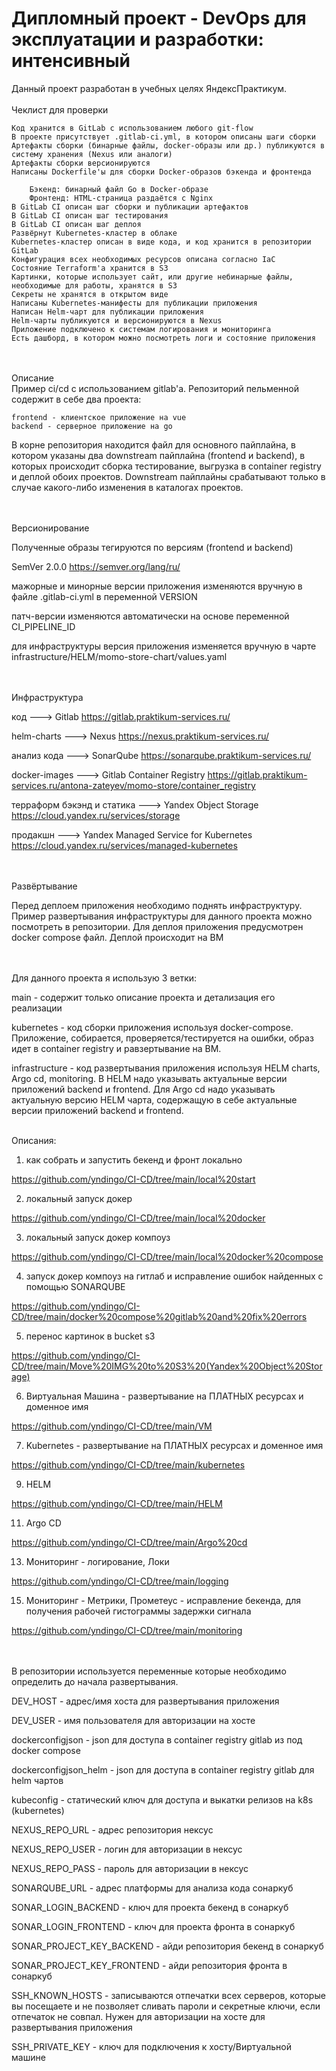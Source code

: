 # Дипломный проект - DevOps для эксплуатации и разработки: интенсивный
Данный проект разработан  в учебных целях ЯндексПрактикум.
<br/><br/>
Чеклист для проверки

    Код хранится в GitLab с использованием любого git-flow
    В проекте присутствует .gitlab-ci.yml, в котором описаны шаги сборки
    Артефакты сборки (бинарные файлы, docker-образы или др.) публикуются в систему хранения (Nexus или аналоги)
    Артефакты сборки версионируются
    Написаны Dockerfile'ы для сборки Docker-образов бэкенда и фронтенда
      
        Бэкенд: бинарный файл Go в Docker-образе
        Фронтенд: HTML-страница раздаётся с Nginx
    В GitLab CI описан шаг сборки и публикации артефактов
    В GitLab CI описан шаг тестирования
    В GitLab CI описан шаг деплоя
    Развёрнут Kubernetes-кластер в облаке
    Kubernetes-кластер описан в виде кода, и код хранится в репозитории GitLab
    Конфигурация всех необходимых ресурсов описана согласно IaC
    Состояние Terraform'а хранится в S3
    Картинки, которые использует сайт, или другие небинарные файлы, необходимые для работы, хранятся в S3
    Секреты не хранятся в открытом виде
    Написаны Kubernetes-манифесты для публикации приложения
    Написан Helm-чарт для публикации приложения
    Helm-чарты публикуются и версионируются в Nexus
    Приложение подключено к системам логирования и мониторинга
    Есть дашборд, в котором можно посмотреть логи и состояние приложения

<br/><br/>
Описание
<br/>
Пример ci/cd с использованием gitlab'a.
Репозиторий пельменной содержит в себе два проекта:

    frontend - клиентское приложение на vue
    backend - серверное приложение на go

В корне репозитория находится файл для основного пайплайна, в котором указаны два downstream пайплайна (frontend и backend), в которых происходит сборка тестирование, выгрузка в container registry и деплой обоих проектов. Downstream пайплайны срабатывают только в случае какого-либо изменения в каталогах проектов.

<br/><br/>
Версионирование

Полученные образы тегируются по версиям (frontend и backend)

SemVer 2.0.0 https://semver.org/lang/ru/

мажорные и минорные версии приложения изменяются вручную в файле .gitlab-ci.yml в переменной VERSION

патч-версии изменяются автоматически на основе переменной CI_PIPELINE_ID

для инфраструктуры версия приложения изменяется вручную в чарте infrastructure/HELM/momo-store-chart/values.yaml

<br/><br/>
Инфраструктура

код ---> Gitlab https://gitlab.praktikum-services.ru/

helm-charts ---> Nexus https://nexus.praktikum-services.ru/

анализ кода ---> SonarQube https://sonarqube.praktikum-services.ru/

docker-images ---> Gitlab Container Registry https://gitlab.praktikum-services.ru/antona-zateyev/momo-store/container_registry

терраформ бэкэнд и статика ---> Yandex Object Storage https://cloud.yandex.ru/services/storage

продакшн ---> Yandex Managed Service for Kubernetes https://cloud.yandex.ru/services/managed-kubernetes


<br/><br/>
Развёртывание

Перед деплоем приложения необходимо поднять инфраструктуру. Пример развертывания инфраструктуры для данного проекта можно посмотреть в репозитории. Для деплоя приложения предусмотрен docker compose файл. Деплой происходит на ВМ

<br/><br/>
Для данного проекта я использую 3 ветки:

 main - содержит только описание проекта и детализация его реализации
 
 kubernetes - код сборки приложения используя docker-compose. Приложение, собирается, проверяется/тестируется на ошибки, образ идет в container registry и равзертывание на ВМ.
 
 infrastructure - код развертывания приложения используя HELM charts, Argo cd, monitoring. В HELM надо указывать актуальные версии приложений backend и frontend. Для Argo cd надо указывать актуальную версию HELM чарта, содержащую в себе актуальные версии приложений backend и frontend.
<br/><br/>

Описания:
1. как собрать и запустить бекенд и фронт локально

https://github.com/yndingo/CI-CD/tree/main/local%20start

2. локальный запуск докер

https://github.com/yndingo/CI-CD/tree/main/local%20docker

3. локальный запуск докер компоуз

https://github.com/yndingo/CI-CD/tree/main/local%20docker%20compose 

4. запуск докер компоуз на гитлаб и исправление ошибок найденных с помощью SONARQUBE

https://github.com/yndingo/CI-CD/tree/main/docker%20compose%20gitlab%20and%20fix%20errors

5. перенос картинок в bucket s3

https://github.com/yndingo/CI-CD/tree/main/Move%20IMG%20to%20S3%20(Yandex%20Object%20Storage)

6. Виртуальная Машина - развертывание на ПЛАТНЫХ ресурсах и доменное имя

https://github.com/yndingo/CI-CD/tree/main/VM

7. Kubernetes - развертывание на ПЛАТНЫХ ресурсах и доменное имя

https://github.com/yndingo/CI-CD/tree/main/kubernetes

9. HELM

https://github.com/yndingo/CI-CD/tree/main/HELM
   
11. Argo CD

https://github.com/yndingo/CI-CD/tree/main/Argo%20cd

13. Мониторинг - логирование, Локи

https://github.com/yndingo/CI-CD/tree/main/logging

15. Мониторинг - Метрики, Прометеус - исправление бекенда, для получения рабочей гистограммы задержки сигнала

https://github.com/yndingo/CI-CD/tree/main/monitoring


<br/><br/>
В репозитории используется переменные которые необходимо определить до начала развертывания.

DEV_HOST - адрес/имя хоста для развертывания приложения

DEV_USER - имя пользователя для авторизации на хосте

dockerconfigjson - json для доступа в container registry gitlab из под docker compose

dockerconfigjson_helm - json для доступа в container registry gitlab для helm чартов

kubeconfig 	- статический ключ для доступа и выкатки релизов на k8s (kubernetes)

NEXUS_REPO_URL - адрес репозитория нексус

NEXUS_REPO_USER - логин для авторизации в нексус

NEXUS_REPO_PASS - пароль для авторизации в нексус

SONARQUBE_URL - адрес платформы для анализа кода сонаркуб

SONAR_LOGIN_BACKEND - ключ для проекта бекенд в сонаркуб

SONAR_LOGIN_FRONTEND - ключ для проекта фронта в сонаркуб

SONAR_PROJECT_KEY_BACKEND - айди репозитория бекенд в сонаркуб

SONAR_PROJECT_KEY_FRONTEND - айди репозитория фронта в сонаркуб

SSH_KNOWN_HOSTS - записываются отпечатки всех серверов, которые вы посещаете и не позволяет сливать пароли и секретные ключи, если отпечаток не совпал. Нужен для авторизации на хосте для развертывания приложения

SSH_PRIVATE_KEY - ключ для подключения к хосту/Виртуальной машине




